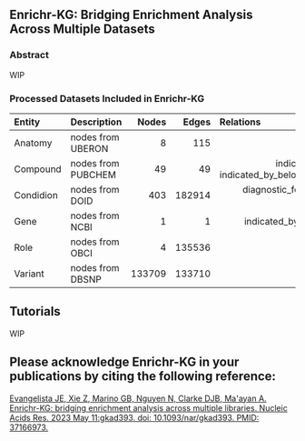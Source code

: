 ## Enrichr-KG: Bridging Enrichment Analysis Across Multiple Datasets


### Abstract

WIP 


### Processed Datasets Included in Enrichr-KG
| Entity    | Description        |   Nodes |   Edges | Relations                                                                         |
|:----------|:-------------------|--------:|--------:|:----------------------------------------------------------------------------------|
| Anatomy   | nodes from UBERON  |       8 |     115 | <div align="right">determined_using_sample_from                                                      |
| Compound  | nodes from PUBCHEM |      49 |      49 | <div align="right">indicated_by_above_normal_level_of, indicated_by_below_normal_level_of_(Compound) |
| Condidion | nodes from DOID    |     403 |  182914 | <div align="right">diagnostic_for, indicates_risk_of_developing, prognostic_for                      |
| Gene      | nodes from NCBI    |       1 |       1 | <div align="right">indicated_by_below_normal_level_of_(Gene)                                         |
| Role      | nodes from OBCI    |       4 |  135536 | <div align="right">has_best_classification                                                           |
| Variant   | nodes from DBSNP   |  133709 |  133710 | <div align="right">indicated_by_presence_of                                                          |

## Tutorials

WIP

## Please acknowledge Enrichr-KG in your publications by citing the following reference:

[Evangelista JE, Xie Z, Marino GB, Nguyen N, Clarke DJB, Ma'ayan A. Enrichr-KG: bridging enrichment analysis across multiple libraries. Nucleic Acids Res. 2023 May 11:gkad393. doi: 10.1093/nar/gkad393. PMID: 37166973.](https://academic.oup.com/nar/article/51/W1/W168/7160192)